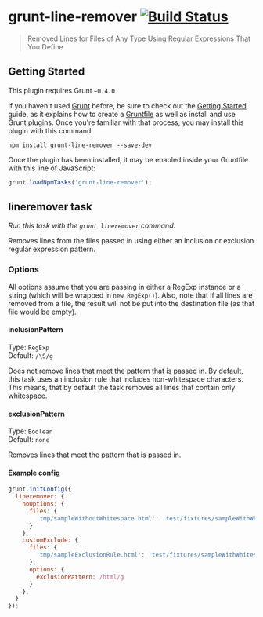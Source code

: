 # grunt-line-remover [![Build Status](https://travis-ci.org/june07/grunt-line-remover.png)](https://travis-ci.org/june07/grunt-line-remover) 

> Removed Lines for Files of Any Type Using Regular Expressions That You Define

## Getting Started
This plugin requires Grunt `~0.4.0`

If you haven't used [Grunt](http://gruntjs.com/) before, be sure to check out the [Getting Started](http://gruntjs.com/getting-started) guide, as it explains how to create a [Gruntfile](http://gruntjs.com/sample-gruntfile) as well as install and use Grunt plugins. Once you're familiar with that process, you may install this plugin with this command:

```shell
npm install grunt-line-remover --save-dev
```

Once the plugin has been installed, it may be enabled inside your Gruntfile with this line of JavaScript:

```js
grunt.loadNpmTasks('grunt-line-remover');
```

## lineremover task
_Run this task with the `grunt lineremover` command._

Removes lines from the files passed in using either an inclusion or exclusion regular expression pattern.

### Options

All options assume that you are passing in either a RegExp instance or a string (which will be wrapped in ```new RegExp()```).  Also, note that if all lines are removed from a file, the result will not be put into the destination file (as that file would be empty).

#### inclusionPattern

Type: `RegExp`  
Default: `/\S/g`

Does not remove lines that meet the pattern that is passed in.  By default, this task uses an inclusion rule that includes non-whitespace characters.  This means, that by default the task removes all lines that contain only whitespace.

#### exclusionPattern

Type: `Boolean`  
Default: `none`

Removes lines that meet the pattern that is passed in.

#### Example config

```javascript
grunt.initConfig({
  lineremover: {
    noOptions: {
      files: {
        'tmp/sampleWithoutWhitespace.html': 'test/fixtures/sampleWithWhitespace.html'
      }
    },
    customExclude: {
      files: {
        'tmp/sampleExclusionRule.html': 'test/fixtures/sampleWithWhitespace.html'
      },
      options: {
        exclusionPattern: /html/g
      }
    },
  }
});
```
